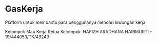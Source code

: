 # GasKerja
Platform untuk membantu para penggunanya mencari lowongan kerja

Kelompok Mau Kerja
Ketua Kelompok: HAFIZH ARADHANA HARIMURTI - 19/444053/TK/49249